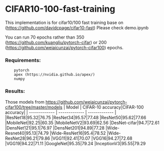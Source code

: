 # CIFAR10-100-fast-training

This implementation is for cifar10/100 fast training base on (https://github.com/davidcpage/cifar10-fast)
Please check demo.ipynb

You can run 70 epochs rather than 350 (https://github.com/kuangliu/pytorch-cifar) or 200 (https://github.com/weiaicunzai/pytorch-cifar100) epochs.

### Requirements:

        pytorch
        apex (https://nvidia.github.io/apex/)
        numpy
        
### Results:

Those models  from https://github.com/weiaicunzai/pytorch-cifar100/tree/master/models
| Model  | CIFAR-10 accuracy|CIFAR-100 accuracy|
| ------------- | ------------- |  ------------- | 
|ResNet18|95.32|76.75
|ResNet34|95.57|77.48
|ResNet50|95.62|77.66
|MobileNet|92.25|60.35
|MobileNetV2|93.69|62.56
|DesNet-cifar|94.7|72.61
|DensNet121|95.1|76.97
|DensNet201|94.89|77.28
|Wide-Resnet40|95.13|74.79
|Wide-ResNet16|95.4|78.52
|Wide-ResNet28|96.21|79.86
|VGG11|92.41|70.07
|VGG16|94.27|72.68
|VGG19|94.22|71.11
|GoogleNet|95.35|79.24
|InceptionV3|95.55|79.29


































